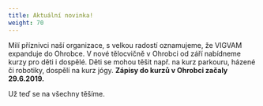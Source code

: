 ```yaml
---
title: Aktuální novinka!
weight: 70
---
```

Milí příznivci naší organizace, s velkou radostí oznamujeme, že VIGVAM expanduje do Ohrobce. V nové tělocvičně v Ohrobci od září nabídneme kurzy pro děti i dospělé. Děti se mohou těšit např. na kurz parkouru, házené či robotiky, dospělí na kurz jógy. **Zápisy do kurzů v Ohrobci začaly 29.6.2019.**

Už teď se na všechny těšíme.
